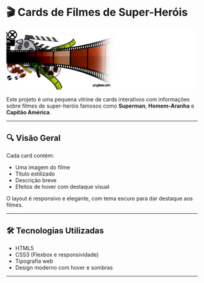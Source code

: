 # 🎬 Cards de Filmes de Super-Heróis

![Banner do Projeto](img/filme.jpg)

Este projeto é uma pequena vitrine de cards interativos com informações sobre filmes de super-heróis famosos como **Superman**, **Homem-Aranha** e **Capitão América**.

---
## 🔍 Visão Geral

Cada card contém:
- Uma imagem do filme
- Título estilizado
- Descrição breve
- Efeitos de hover com destaque visual

O layout é responsivo e elegante, com tema escuro para dar destaque aos filmes.

---

## 🛠️ Tecnologias Utilizadas

- HTML5
- CSS3 (Flexbox e responsividade)
- Tipografia web
- Design moderno com hover e sombras

---

